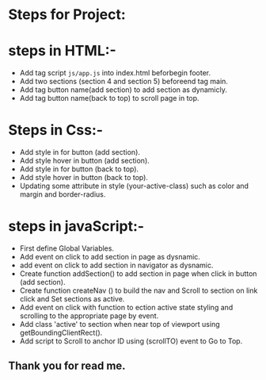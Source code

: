 # Steps for Project:

# steps in HTML:-
* Add tag script  `js/app.js`  into index.html beforbegin footer.
* Add two sections (section 4 and section 5) beforeend tag main.
* Add tag button name(add section) to add section as dynamicly.
* Add tag button name(back to top) to scroll page in top.

# Steps in Css:-
* Add style in for button (add section).
* Add style hover in button (add section).
* Add style in for button (back to top).
* Add style hover in button (back to top).
* Updating some attribute in style (your-active-class) such as color and margin and border-radius.

# steps in javaScript:-
* First define Global Variables.
* Add event on click to add section in page as dysnamic.
* add event on click to add section in navigator  as dysnamic.
* Create function addSection() to add section in page when click in button (add section).
* Create function createNav () to build the nav and Scroll to section on link click and Set sections as active.
* Add event on click with function to ection active state styling and scrolling to the appropriate page by event.
* Add class 'active' to section when near top of viewport using getBoundingClientRect().
* Add script to Scroll to anchor ID using (scrollTO) event to Go to Top.


## Thank you for read me.